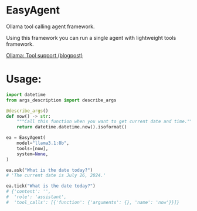 EasyAgent
===

Ollama tool calling agent framework.

Using this framework you can run a single agent with lightweight tools framework.

[Ollama: Tool support (blogpost)](https://ollama.com/blog/tool-support)

# Usage:
```python
import datetime
from args_description import describe_args

@describe_args()
def now() -> str:
    """Call this function when you want to get current date and time."""
    return datetime.datetime.now().isoformat()

ea = EasyAgent(
    model="llama3.1:8b",
    tools=[now],
    system=None,
)

ea.ask("What is the date today?")
# 'The current date is July 26, 2024.'

ea.tick("What is the date today?")
# {'content': '',
#  'role': 'assistant',
#  'tool_calls': [{'function': {'arguments': {}, 'name': 'now'}}]}

```
